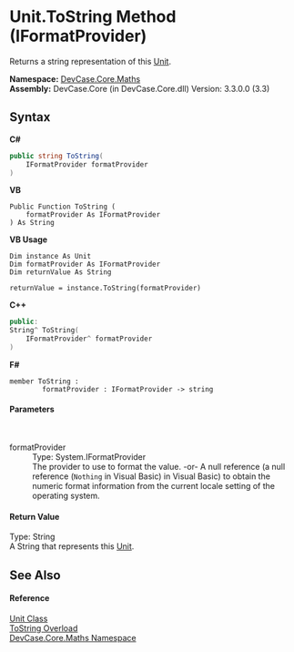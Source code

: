 # Unit.ToString Method (IFormatProvider)
 

Returns a string representation of this <a href="T_DevCase_Core_Maths_Unit">Unit</a>.

**Namespace:**&nbsp;<a href="N_DevCase_Core_Maths">DevCase.Core.Maths</a><br />**Assembly:**&nbsp;DevCase.Core (in DevCase.Core.dll) Version: 3.3.0.0 (3.3)

## Syntax

**C#**<br />
``` C#
public string ToString(
	IFormatProvider formatProvider
)
```

**VB**<br />
``` VB
Public Function ToString ( 
	formatProvider As IFormatProvider
) As String
```

**VB Usage**<br />
``` VB Usage
Dim instance As Unit
Dim formatProvider As IFormatProvider
Dim returnValue As String

returnValue = instance.ToString(formatProvider)
```

**C++**<br />
``` C++
public:
String^ ToString(
	IFormatProvider^ formatProvider
)
```

**F#**<br />
``` F#
member ToString : 
        formatProvider : IFormatProvider -> string 

```


#### Parameters
&nbsp;<dl><dt>formatProvider</dt><dd>Type: System.IFormatProvider<br />The provider to use to format the value. -or- A null reference (a null reference (`Nothing` in Visual Basic) in Visual Basic) to obtain the numeric format information from the current locale setting of the operating system.</dd></dl>

#### Return Value
Type: String<br />A String that represents this <a href="T_DevCase_Core_Maths_Unit">Unit</a>.

## See Also


#### Reference
<a href="T_DevCase_Core_Maths_Unit">Unit Class</a><br /><a href="Overload_DevCase_Core_Maths_Unit_ToString">ToString Overload</a><br /><a href="N_DevCase_Core_Maths">DevCase.Core.Maths Namespace</a><br />